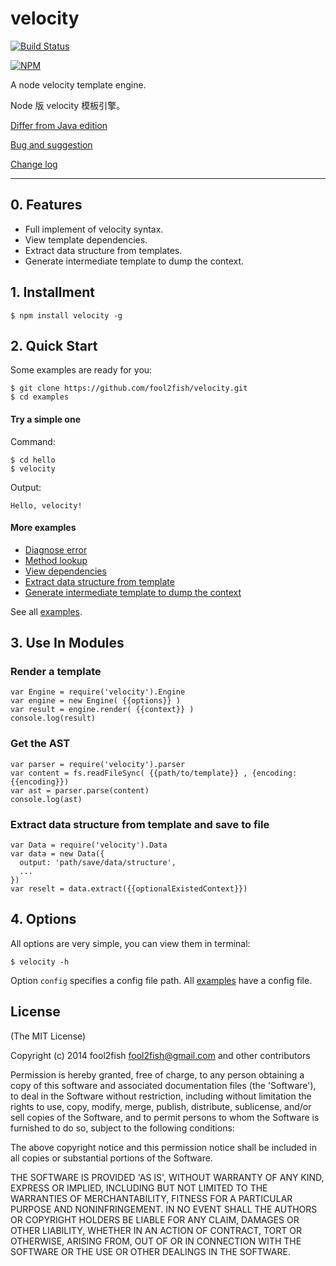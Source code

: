 # velocity

[![Build Status](https://secure.travis-ci.org/fool2fish/velocity.png?branch=master)](http://travis-ci.org/fool2fish/velocity)

[![NPM](https://nodei.co/npm/velocity.png?downloads=true&stars=true)](https://nodei.co/npm/velocity/)

A node velocity template engine.

Node 版 velocity 模板引擎。

[Differ from Java edition](https://github.com/fool2fish/velocity/blob/master/docs/differ-from-java-edition.md)

[Bug and suggestion](https://github.com/fool2fish/velocity/issues/new)

[Change log](https://github.com/fool2fish/velocity/releases)

---

## 0. Features

- Full implement of velocity syntax.
- View template dependencies.
- Extract data structure from templates.
- Generate intermediate template to dump the context.

## 1. Installment

```
$ npm install velocity -g
```

## 2. Quick Start

Some examples are ready for you:

```
$ git clone https://github.com/fool2fish/velocity.git
$ cd examples
```

#### Try a simple one

Command:

```
$ cd hello
$ velocity
```

Output:

```
Hello, velocity!
```

#### More examples

- [Diagnose error](https://github.com/fool2fish/velocity/tree/master/examples/errors)
- [Method lookup](https://github.com/fool2fish/velocity/tree/master/examples/method-lookup)
- [View dependencies](https://github.com/fool2fish/velocity/tree/master/examples/dependency)
- [Extract data structure from template](https://github.com/fool2fish/velocity/tree/master/examples/data-structure)
- [Generate intermediate template to dump the context](https://github.com/fool2fish/velocity/tree/master/examples/data-dump)

See all [examples](https://github.com/fool2fish/velocity/tree/master/examples).


## 3. Use In Modules

### Render a template

```
var Engine = require('velocity').Engine
var engine = new Engine( {{options}} )
var result = engine.render( {{context}} )
console.log(result)
```

### Get the AST

```
var parser = require('velocity').parser
var content = fs.readFileSync( {{path/to/template}} , {encoding: {{encoding}})
var ast = parser.parse(content)
console.log(ast)
```

### Extract data structure from template and save to file

```
var Data = require('velocity').Data
var data = new Data({
  output: 'path/save/data/structure',
  ...
})
var reselt = data.extract({{optionalExistedContext}})
```

## 4. Options

All options are very simple, you can view them in terminal:

```
$ velocity -h
```
Option `config` specifies a config file path. All [examples](https://github.com/fool2fish/velocity/tree/master/examples) have a config file.

## License

(The MIT License)

Copyright (c) 2014 fool2fish <fool2fish@gmail.com> and other contributors

Permission is hereby granted, free of charge, to any person obtaining
a copy of this software and associated documentation files (the
'Software'), to deal in the Software without restriction, including
without limitation the rights to use, copy, modify, merge, publish,
distribute, sublicense, and/or sell copies of the Software, and to
permit persons to whom the Software is furnished to do so, subject to
the following conditions:

The above copyright notice and this permission notice shall be
included in all copies or substantial portions of the Software.

THE SOFTWARE IS PROVIDED 'AS IS', WITHOUT WARRANTY OF ANY KIND,
EXPRESS OR IMPLIED, INCLUDING BUT NOT LIMITED TO THE WARRANTIES OF
MERCHANTABILITY, FITNESS FOR A PARTICULAR PURPOSE AND NONINFRINGEMENT.
IN NO EVENT SHALL THE AUTHORS OR COPYRIGHT HOLDERS BE LIABLE FOR ANY
CLAIM, DAMAGES OR OTHER LIABILITY, WHETHER IN AN ACTION OF CONTRACT,
TORT OR OTHERWISE, ARISING FROM, OUT OF OR IN CONNECTION WITH THE
SOFTWARE OR THE USE OR OTHER DEALINGS IN THE SOFTWARE.
